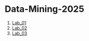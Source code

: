 # Data-Mining-2025

1. [Lab_01](https://github.com/Jangala-Megha-Harsha/Data-Mining-2025/blob/main/DM_Lab_01.ipynb)
1. [Lab_02](https://github.com/Jangala-Megha-Harsha/Data-Mining-2025/blob/main/DM_Lab_02.ipynb)
1. [Lab_03](https://github.com/Jangala-Megha-Harsha/Data-Mining-2025/blob/main/DM_Lab_03.ipynb)
